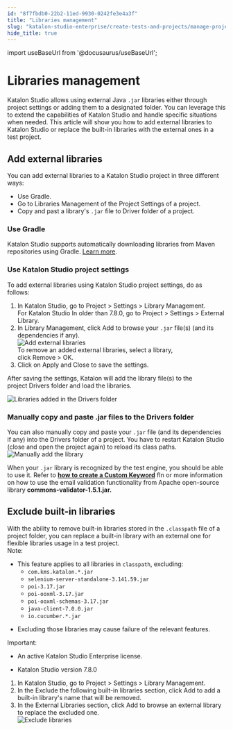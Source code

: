 ```yaml
---
id: "8f7fbdb0-22b2-11ed-9930-0242fe3e4a3f"
title: "Libraries management"
slug: "katalon-studio-enterprise/create-tests-and-projects/manage-projects/libraries-management"
hide_title: true
---
```

import useBaseUrl from '@docusaurus/useBaseUrl';


# <a id="concept-8611" class="anchor_top_offset"/><a id="ariaid-title1" class="anchor_top_offset"/>Libraries management

<p xmlns="http://www.w3.org/1999/xhtml" className="p"><span className="ph">Katalon Studio</span> allows using external Java&nbsp;<code className="ph codeph">.jar</code>&nbsp;libraries either through project settings or adding them to a designated folder. You can leverage this to extend the capabilities of <span className="ph">Katalon Studio</span> and handle specific situations when needed. This article will show you how to add external libraries to <span className="ph">Katalon Studio</span> or replace the built-in libraries with the external ones in a test project.</p> 

## <a id="concept-7517" class="anchor_top_offset"/>Add external libraries

<p xmlns="http://www.w3.org/1999/xhtml" className="p">You can add external libraries to a <span className="ph">Katalon Studio</span> project in  three different ways:</p> 
<ul xmlns="http://www.w3.org/1999/xhtml" className="ul"><li className="li">Use Gradle.</li><li className="li">Go to Libraries Management of the Project Settings of a project.</li><li className="li">Copy and past a library's&nbsp;<code className="ph codeph">.jar</code>&nbsp;file to Driver folder of a project.</li></ul> 

### <a id="task-760" class="anchor_top_offset"/>Use Gradle

<div xmlns="http://www.w3.org/1999/xhtml" className="li step p"><span className="ph cmd"><span className="ph">Katalon Studio</span> supports automatically downloading libraries from Maven repositories using Gradle. <a className="xref j-external-link" href="https://github.com/katalon-studio/gradle-plugin" target="_blank">Learn more</a>.</span></div>

### <a id="task-4018" class="anchor_top_offset"/>Use <span xmlns="http://www.w3.org/1999/xhtml" className="ph">Katalon Studio</span>  project settings

<section xmlns="http://www.w3.org/1999/xhtml" className="section context">To add external libraries using <span className="ph">Katalon Studio</span> project settings, do as follows:</section> 
<ol xmlns="http://www.w3.org/1999/xhtml" className="ol steps"><li className="li step stepexpand"><span className="ph cmd">In <span className="ph">Katalon Studio</span>, go to&nbsp;<span className="ph uicontrol">Project</span>&nbsp;&gt;&nbsp;<span className="ph uicontrol">Settings</span>&nbsp;&gt;&nbsp;<span className="ph uicontrol">Library Management</span>.</span><div className="itemgroup info">For <span className="ph">Katalon Studio</span> In older than 7.8.0, go to&nbsp;<span className="ph uicontrol">Project</span>&nbsp;&gt;&nbsp;<span className="ph uicontrol">Settings</span>&nbsp;&gt;&nbsp;<span className="ph uicontrol">External Library</span>.</div></li><li className="li step stepexpand"><span className="ph cmd">In&nbsp;<span className="ph uicontrol">Library Management</span>, click&nbsp;<span className="ph uicontrol">Add</span>&nbsp;to browse your&nbsp;<code className="ph codeph">.jar</code>&nbsp;file(s) (and its dependencies if any).</span><div className="itemgroup info"><img className="image" width={500} src={useBaseUrl("/8f73fde0-22b2-11ed-9930-0242fe3e4a3f.png")} alt="Add external libraries" /></div><div className="itemgroup info">To remove an added external libraries, select a library, click&nbsp;<span className="ph uicontrol">Remove</span>&nbsp;&gt;&nbsp;<span className="ph uicontrol">OK</span>.</div></li><li className="li step stepexpand"><span className="ph cmd">Click on&nbsp;<span className="ph uicontrol">Apply and Close</span>&nbsp;to save the settings.</span></li></ol> 
<section xmlns="http://www.w3.org/1999/xhtml" className="section result">After saving the settings, Katalon will add the library file(s) to the project&nbsp;<span className="ph uicontrol">Drivers</span>&nbsp;folder and load the libraries.<p className="p"><img className="image" width={500} src={useBaseUrl("/8f758480-22b2-11ed-9930-0242fe3e4a3f.png")} alt="Libraries added in the Drivers folder" /></p> </section> 

### <a id="task-3738" class="anchor_top_offset"/>Manually copy and paste .jar files to the Drivers folder

<div xmlns="http://www.w3.org/1999/xhtml" className="li step p"><span className="ph cmd">You can also manually copy and paste your&nbsp;<code className="ph codeph">.jar</code>&nbsp;file (and its dependencies if any) into the&nbsp;<span className="ph uicontrol">Drivers</span>&nbsp;folder of a project. You have to restart Katalon Studio (close and open the project again) to reload its class paths.</span><div className="itemgroup info"><img className="image" width={500} src={useBaseUrl("/8f74e840-22b2-11ed-9930-0242fe3e4a3f.png")} alt="Manually add the library" /></div></div>
<section xmlns="http://www.w3.org/1999/xhtml" className="section result"><p className="p">When your&nbsp;<code className="ph codeph">.jar</code>&nbsp;library is recognized by the test engine, you should be able to use it. Refer to&nbsp;<strong className="ph b"><a className="xref" href="/docs/katalon-studio-enterprise/extend-katalon-studio/custom-keywords/introduction-to-custom-keywords#id_2">how to create a Custom Keyword</a></strong>&nbsp;fIn or more information on how to use the email validation functionality from Apache open-source library&nbsp;<strong className="ph b">commons-validator-1.5.1.jar.</strong></p></section> 

## <a id="task-4328" class="anchor_top_offset"/>Exclude built-in libraries

<section xmlns="http://www.w3.org/1999/xhtml" className="section context">With the ability to remove built-in libraries stored in the&nbsp;<code className="ph codeph">.classpath</code>&nbsp;file of a project folder, you can replace a built-in library with an external one for flexible libraries usage in a test project.<div className="note note note_note"><span className="note__title">Note:</span> <ul className="ul"><li className="li">This feature applies to all libraries in&nbsp;<code className="ph codeph">classpath</code>, excluding:<ul className="ul"><li className="li"><code className="ph codeph">com.kms.katalon.*.jar</code></li><li className="li"><code className="ph codeph">selenium-server-standalone-3.141.59.jar</code></li><li className="li"><code className="ph codeph">poi-3.17.jar</code></li><li className="li"><code className="ph codeph">poi-ooxml-3.17.jar</code></li><li className="li"><code className="ph codeph">poi-ooxml-schemas-3.17.jar</code></li><li className="li"><code className="ph codeph">java-client-7.0.0.jar</code></li><li className="li"><code className="ph codeph">io.cucumber.*.jar</code></li></ul></li><li className="li"><p className="p">Excluding those libraries may cause failure of the relevant features.</p></li></ul></div><div className="note important note_important"><span className="note__title">Important:</span> <ul className="ul"><li className="li">An active <span className="ph">Katalon Studio Enterprise</span> license.</li><li className="li"><p className="p"><span className="ph">Katalon Studio</span> version 7.8.0</p></li></ul></div></section> 
<ol xmlns="http://www.w3.org/1999/xhtml" className="ol steps"><li className="li step stepexpand"><span className="ph cmd">In <span className="ph">Katalon Studio</span>, go to&nbsp;<span className="ph uicontrol">Project</span>&nbsp;&gt;&nbsp;<span className="ph uicontrol">Settings</span>&nbsp;&gt;&nbsp;<span className="ph uicontrol">Library Management</span>.</span></li><li className="li step stepexpand"><span className="ph cmd">In the&nbsp;<span className="ph uicontrol">Exclude the following built-in libraries</span>&nbsp;section, click&nbsp;<span className="ph uicontrol">Add</span>&nbsp;to add a built-in library's name that will be removed.</span></li><li className="li step stepexpand"><span className="ph cmd">In the&nbsp;<span className="ph uicontrol">External Libraries</span>&nbsp;section, click&nbsp;<span className="ph uicontrol">Add</span>&nbsp;to browse an external library to replace the excluded one.</span><div className="itemgroup info"><img className="image" src={useBaseUrl("/8f727740-22b2-11ed-9930-0242fe3e4a3f.png")} alt="Exclude libraries" /></div></li></ol> 
